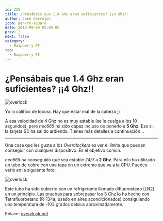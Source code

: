 ```yaml
---
id: 225
title: ¿Pensábais que 1.4 Ghz eran suficientes? ¡¡4 Ghz!!
author: Jose Cerrejon
icon: pen-to-square
date: 2013-08-06 09:00:00
prev: /
next: false
category:
  - Raspberry PI
tag:
  - Raspberry PI
---
```


# ¿Pensábais que 1.4 Ghz eran suficientes? ¡¡4 Ghz!!

![overlock](/images/2013/08/overclock.jpg)

Yo lo califico de locura. Hay que estar mal de la cabeza ;)

A esa velocidad de 4 Ghz no es muy estable (se le cuelga a los 10 segundos), pero *neo565* ha sido capaz incluso de ponerlo a **5 Ghz**. Eso si, la tarjeta SD ha salido ardiendo. Tienes más detalles a continuación...

- - -
Una cosa que les gusta a los *Overclockers* es ver el límite que pueden conseguir con cualquier dispositivo. Es el objetivo común.

*neo565* ha conseguido que sea estable *24/7* a **2 Ghz**. Para ello ha utilizado un tubo de cobre con una tapa en un extremo que va a la CPU. Puedes verlo en la siguiente foto:

![overlock](/images/2013/08/overclock2.jpg)

Este tubo ha sido cubierto con un refrigerante llamado difluoroetano (LN2) en un principio. Las pruebas para sobrepasar los 3 Ghz lo ha hecho con Tetrafluoroetano (R-134a, usado en aires acondicionados) consiguiendo una temperatura de -103 grados celsius aproximadamente.

Enlace: [overclock.net](http://www.overclock.net/t/1404207/extreme-cooled-raspberry-pi)
